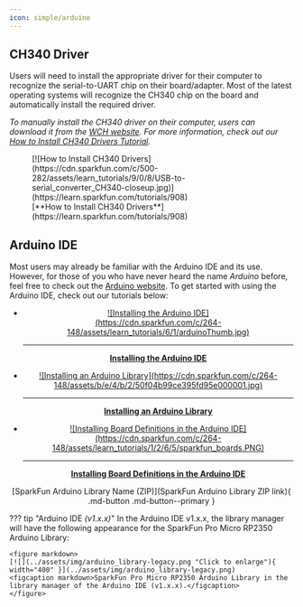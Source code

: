 ```yaml
---
icon: simple/arduino
---
```




<!-- Include a short blurb on the Library along with a description on how to install it using the Arduino Library manager with the library name in <b>Bold</b> -->

## CH340 Driver
Users will need to install the appropriate driver for their computer to recognize the serial-to-UART chip on their board/adapter. Most of the latest operating systems will recognize the CH340 chip on the board and automatically install the required driver.

*To manually install the CH340 driver on their computer, users can download it from the [WCH website](http://www.wch-ic.com/products/CH340.html?). For more information, check out our [How to Install CH340 Drivers Tutorial](https://www.sparkfun.com/ch340).*

<figure markdown>
[![How to Install CH340 Drivers](https://cdn.sparkfun.com/c/500-282/assets/learn_tutorials/9/0/8/USB-to-serial_converter_CH340-closeup.jpg)](https://learn.sparkfun.com/tutorials/908)
<figcaption markdown>[**How to Install CH340 Drivers**](https://learn.sparkfun.com/tutorials/908)</figcaption>
</figure>

## Arduino IDE

Most users may already be familiar with the Arduino IDE and its use. However, for those of you who have never heard the name *Arduino* before, feel free to check out the [Arduino website](https://www.arduino.cc/en/Guide/HomePage). To get started with using the Arduino IDE, check out our tutorials below:


<div class="grid cards" markdown align="center">

<!-- -   <a href="https://learn.sparkfun.com/tutorials/50">
	<figure markdown>
	![What is an Arduino?](https://cdn.sparkfun.com/c/264-148/assets/3/b/6/e/b/512e66bece395f492b000000.jpg)</figure>

    ---
    **What is an Arduino?**
	</a> -->

-   <a href="https://learn.sparkfun.com/tutorials/61">
	<figure markdown>
	![Installing the Arduino IDE](https://cdn.sparkfun.com/c/264-148/assets/learn_tutorials/6/1/arduinoThumb.jpg)
	</figure>

    ---
        
    **Installing the Arduino IDE**</a>

-   <a href="https://learn.sparkfun.com/tutorials/15">
    ![Installing an Arduino Library](https://cdn.sparkfun.com/c/264-148/assets/b/e/4/b/2/50f04b99ce395fd95e000001.jpg)
	</figure>
    
    ---
    
    **Installing an Arduino Library**</a>

-   <a href="https://learn.sparkfun.com/tutorials/1265">
    <figure markdown>
	![Installing Board Definitions in the Arduino IDE](https://cdn.sparkfun.com/c/264-148/assets/learn_tutorials/1/2/6/5/sparkfun_boards.PNG)
	</figure>
    
    ---
    
    **Installing Board Definitions in the Arduino IDE**</a>

</div>



<center>
[SparkFun Arduino Library Name (ZIP)](SparkFun Arduino Library ZIP link){ .md-button .md-button--primary }
</center>

??? tip "Arduino IDE *(v1.x.x)*"
	In the Arduino IDE v1.x.x, the library manager will have the following appearance for the SparkFun Pro Micro RP2350 Arduino Library:

	<figure markdown>
	[![](../assets/img/arduino_library-legacy.png "Click to enlarge"){ width="400" }](../assets/img/arduino_library-legacy.png)
	<figcaption markdown>SparkFun Pro Micro RP2350 Arduino Library in the library manager of the Arduino IDE (v1.x.x).</figcaption>
	</figure>